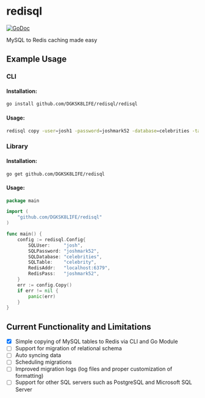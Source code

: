 # redisql 
[![GoDoc](http://godoc.org/github.com/DGKSK8LIFE/redisql?status.svg)](http://godoc.org/github.com/DGKSK8LIFE/redisql) 

MySQL to Redis caching made easy

## Example Usage

### CLI

#### Installation: 

```bash
go install github.com/DGKSK8LIFE/redisql/redisql
```

#### Usage:

```bash
redisql copy -user=josh1 -password=joshmark52 -database=celebrities -table=celebrity -redisaddr=localhost:6379 -redispass=joshmark52
```

### Library

#### Installation:

```bash
go get github.com/DGKSK8LIFE/redisql
```

#### Usage:

```go
package main

import (
    "github.com/DGKSK8LIFE/redisql"
)

func main() {
	config := redisql.Config{
		SQLUser:     "josh",
		SQLPassword: "joshmark52",
		SQLDatabase: "celebrities",
		SQLTable:    "celebrity",
		RedisAddr:   "localhost:6379",
		RedisPass:   "joshmark52",
	}
	err := config.Copy()
	if err != nil {
		panic(err)
	}
}
```

## Current Functionality and Limitations

- [x] Simple copying of MySQL tables to Redis via CLI and Go Module 
- [ ] Support for migration of relational schema 
- [ ] Auto syncing data
- [ ] Scheduling migrations
- [ ] Improved migration logs (log files and proper customization of formatting)
- [ ] Support for other SQL servers such as PostgreSQL and Microsoft SQL Server